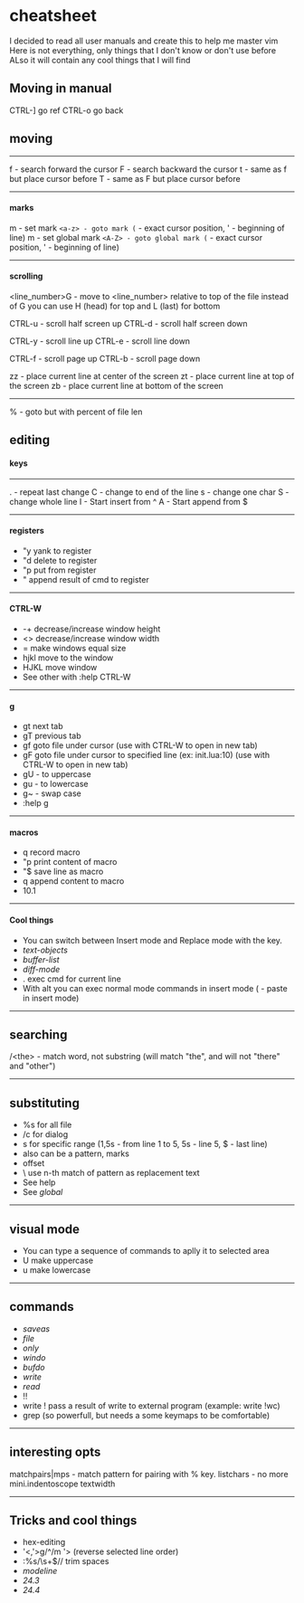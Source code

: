 # cheatsheet
I decided to read all user manuals and create this to help me master vim
Here is not everything, only things that I don't know or don't use before
ALso it will contain any cool things that I will find

## Moving in manual
CTRL-] go ref
CTRL-o go back


## moving
---

f<char> - search <char> forward the cursor
F<char> - search <char> backward the cursor
t<char> - same as f<char> but place cursor before
T<char> - same as F<char> but place cursor before

---
#### marks
m<a-z> - set mark
`<a-z> - goto mark (` - exact cursor position, ' - beginning of line)
m<A-Z> - set global mark
`<A-Z> - goto global mark (` - exact cursor position, ' - beginning of line)

---
#### scrolling
<line_number>G - move to <line_number> relative to top of the file
instead of G you can use H (head) for top and L (last) for bottom

CTRL-u - scroll half screen up
CTRL-d - scroll half screen down

CTRL-y - scroll line up
CTRL-e - scroll line down

CTRL-f - scroll page up
CTRL-b - scroll page down

zz - place current line at center of the screen
zt - place current line at top of the screen
zb - place current line at bottom of the screen

---
<number>% - goto but with percent of file len

## editing
#### keys
---
. - repeat last change
C - change to end of the line
s - change one char
S - change whole line
I - Start insert from ^
A - Start append from $

---
#### registers
- "<a-z>y yank to register <a-z>
- "<a-z>d delete to register <a-z>
- "<a-z>p put from register <a-z>
- "<A-Z><cmd> append result of cmd to register <a-z>

---
#### CTRL-W
- -+      decrease/increase window height
- <>      decrease/increase window width
- =       make windows equal size
- hjkl    move to the window
- HJKL    move window
- See other with :help CTRL-W

---
#### g
- gt next tab
- gT previous tab
- gf goto file under cursor (use with CTRL-W to open in new tab)
- gF goto file under cursor to specified line (ex: init.lua:10)
                                        (use with CTRL-W to open in new tab)
- gU<motion> - to uppercase
- gu<motion> - to lowercase
- g~<motion> - swap case
- :help g

---
#### macros
- q<a-z>  record macro
- "<a-z>p print content of macro
- "<a-z>$ save line as macro
- q<A-Z><content> append content to macro <a-z>
- 10.1

---
#### Cool things
- You can switch between Insert mode and Replace mode with the <Insert> key.
- *text-objects*
- *buffer-list*
- *diff-mode*
- .<cmd> exec cmd for current line
- With alt you can exec normal mode commands in insert mode (<A-p> - paste in insert mode)

---

## searching
/\<the\> - match word, not substring (will match "the", and will not "there" and "other")

---
## substituting
- %s for all file
- /c for dialog
- <range>s for specific range (1,5s - from line 1 to 5, 5s - line 5, $ - last line)
- <range> also can be a pattern, marks
- offset
- \\<n> use n-th match of pattern as replacement text
- See help
- See *global*

---
## visual mode
- You can type a sequence of commands to aplly it to selected area
- U make uppercase
- u make lowercase

---
## commands
- *saveas*
- *file*
- *only*
- *windo*
- *bufdo*
- *write*
- *read*
- !!
- write !<cmd> pass a result of write to external program (example: write !wc)
- grep (so powerfull, but needs a some keymaps to be comfortable)

---

## interesting opts
matchpairs|mps - match pattern for pairing with % key.
listchars - no more mini.indentoscope
textwidth

---

## Tricks and cool things
- hex-editing
- '<,'>g/^/m '> (reverse selected line order)
- :%s/\s\+$// trim spaces
- *modeline*
- *24.3*
- *24.4*

